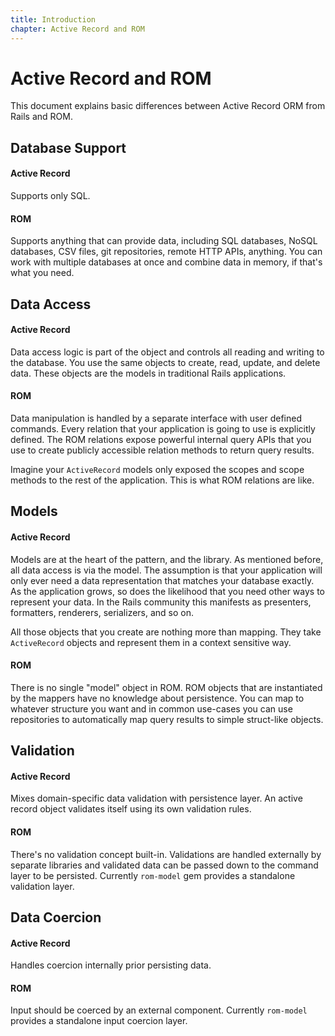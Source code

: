 ```yaml
---
title: Introduction
chapter: Active Record and ROM
---
```


# Active Record and ROM

This document explains basic differences between Active Record ORM from Rails
and ROM.

## Database Support

#### Active Record

Supports only SQL.

#### ROM

Supports anything that can provide data, including SQL databases, NoSQL
databases, CSV files, git repositories, remote HTTP APIs, anything. You can work
with multiple databases at once and combine data in memory, if that's what you
need.

## Data Access

#### Active Record

Data access logic is part of the object and controls all reading and writing to
the database. You use the same objects to create, read, update, and delete data.
These objects are the models in traditional Rails applications.

#### ROM

Data manipulation is handled by a separate interface with user defined commands.
Every relation that your application is going to use is explicitly defined. The
ROM relations expose powerful internal query APIs that you use to create
publicly accessible relation methods to return query results.

Imagine your `ActiveRecord` models only exposed the scopes and scope methods to
the rest of the application. This is what ROM relations are like.

## Models

#### Active Record

Models are at the heart of the pattern, and the library. As mentioned before,
all data access is via the model. The assumption is that your application will
only ever need a data representation that matches your database exactly. As the
application grows, so does the likelihood that you need other ways to represent
your data. In the Rails community this manifests as presenters, formatters,
renderers, serializers, and so on.

All those objects that you create are nothing more than mapping. They take
`ActiveRecord` objects and represent them in a context sensitive way.

#### ROM

There is no single "model" object in ROM. ROM objects that are instantiated by
the mappers have no knowledge about persistence. You can map to whatever
structure you want and in common use-cases you can use repositories to
automatically map query results to simple struct-like objects.

## Validation

#### Active Record

Mixes domain-specific data validation with persistence layer. An active record
object validates itself using its own validation rules.

#### ROM

There's no validation concept built-in. Validations are handled externally by
separate libraries and validated data can be passed down to the command layer to
be persisted. Currently `rom-model` gem provides a standalone validation layer.

## Data Coercion

#### Active Record

Handles coercion internally prior persisting data.

#### ROM

Input should be coerced by an external component. Currently `rom-model` provides
a standalone input coercion layer.
